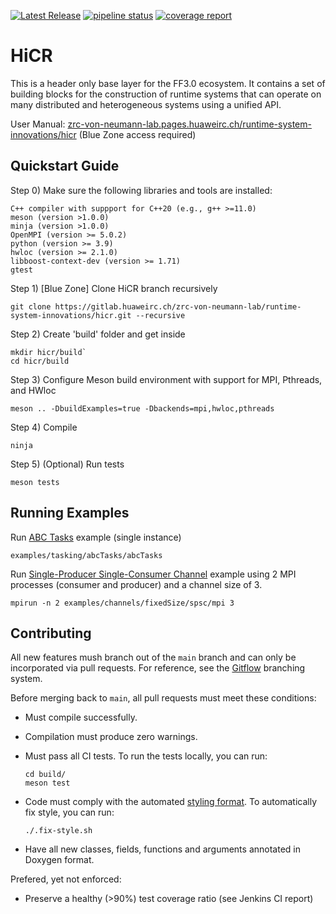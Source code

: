 [![Latest Release](https://gitlab.huaweirc.ch/zrc-von-neumann-lab/runtime-system-innovations/hicr/-/badges/release.svg)](https://gitlab.huaweirc.ch/zrc-von-neumann-lab/runtime-system-innovations/hicr/-/releases) [![pipeline status](https://gitlab.huaweirc.ch/zrc-von-neumann-lab/runtime-system-innovations/hicr/badges/master/pipeline.svg)](https://gitlab.huaweirc.ch/zrc-von-neumann-lab/runtime-system-innovations/hicr/-/commits/master) [![coverage report](https://gitlab.huaweirc.ch/zrc-von-neumann-lab/runtime-system-innovations/hicr/badges/master/coverage.svg)](https://gitlab.huaweirc.ch/zrc-von-neumann-lab/runtime-system-innovations/hicr/-/commits/master) 
 
# HiCR
  
This is a header only base layer for the FF3.0 ecosystem. It contains a set of building blocks for the construction of runtime systems that can operate on many distributed and heterogeneous systems using a unified API.

User Manual: [zrc-von-neumann-lab.pages.huaweirc.ch/runtime-system-innovations/hicr](https://zrc-von-neumann-lab.pages.huaweirc.ch/runtime-system-innovations/hicr/) (Blue Zone access required)

## Quickstart Guide

Step 0) Make sure the following libraries and tools are installed:

```
C++ compiler with suppport for C++20 (e.g., g++ >=11.0)
meson (version >1.0.0)
minja (version >1.0.0)
OpenMPI (version >= 5.0.2)
python (version >= 3.9)
hwloc (version >= 2.1.0)
libboost-context-dev (version >= 1.71)
gtest
```

Step 1) [Blue Zone] Clone HiCR branch recursively

```
git clone https://gitlab.huaweirc.ch/zrc-von-neumann-lab/runtime-system-innovations/hicr.git --recursive
```

Step 2) Create 'build' folder and get inside

```
mkdir hicr/build`
cd hicr/build
```

Step 3) Configure Meson build environment with support for MPI, Pthreads, and HWloc

```
meson .. -DbuildExamples=true -Dbackends=mpi,hwloc,pthreads
```

Step 4) Compile

```
ninja
```

Step 5) (Optional) Run tests

```
meson tests
```

## Running Examples

Run [ABC Tasks](examples/tasking/abcTasks/source/include/abcTasks.hpp) example (single instance)

```
examples/tasking/abcTasks/abcTasks
```

Run [Single-Producer Single-Consumer Channel](examples/channels/fixedSize/spsc/include) example using 2 MPI processes (consumer and producer) and a channel size of 3.

```
mpirun -n 2 examples/channels/fixedSize/spsc/mpi 3
```
## Contributing

All new features mush branch out of the `main` branch and can only be incorporated via pull requests. For reference, see the [Gitflow](https://www.atlassian.com/git/tutorials/comparing-workflows/gitflow-workflow) branching system.

Before merging back to `main`, all pull requests must meet these conditions:

- Must compile successfully.

- Compilation must produce zero warnings.

- Must pass all CI tests. To run the tests locally, you can run:

  ```
  cd build/
  meson test
  ```

- Code must comply with the automated [styling format](.clang-format). To automatically fix style, you can run:

  ```
  ./.fix-style.sh
  ```

- Have all new classes, fields, functions and arguments annotated in Doxygen format.  

Prefered, yet not enforced:

- Preserve a healthy (>90%) test coverage ratio (see Jenkins CI report)
  

